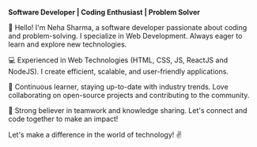 <b>Software Developer | Coding Enthusiast | Problem Solver</b>

👋 Hello! I'm Neha Sharma, a software developer passionate about coding and problem-solving. I specialize in Web Development. Always eager to learn and explore new technologies.

💻 Experienced in Web Technologies (HTML, CSS, JS, ReactJS and NodeJS). I create efficient, scalable, and user-friendly applications.

🌱 Continuous learner, staying up-to-date with industry trends. Love collaborating on open-source projects and contributing to the community.

🔨 Strong believer in teamwork and knowledge sharing. Let's connect and code together to make an impact!

<!--📫 Reach me at [your email] or connect on LinkedIn [your LinkedIn profile URL]. Open to new opportunities, collaborations, and tech discussions.--->


Let's make a difference in the world of technology! ✌️

